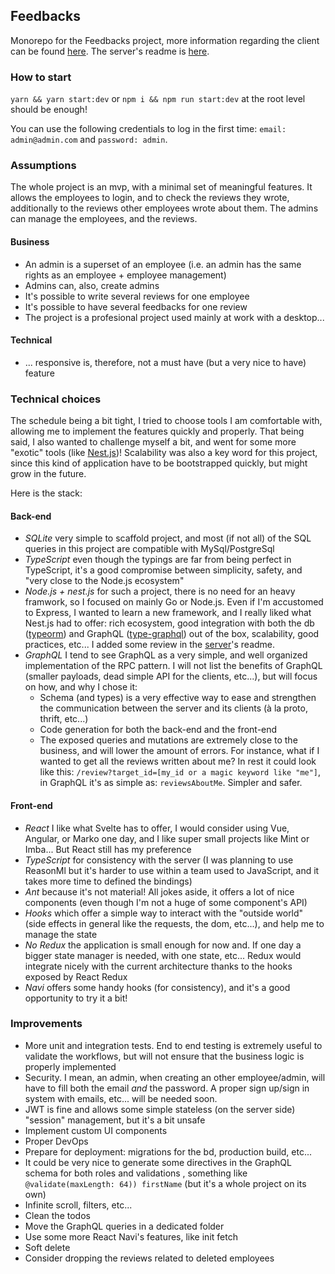 ## Feedbacks

Monorepo for the Feedbacks project, more information regarding the client can be found [here](https://github.com/gaku-sei/feedbacks/blob/master/packages/client/README.md).
The server's readme is [here](https://github.com/gaku-sei/feedbacks/blob/master/packages/server/README.md).

### How to start

`yarn && yarn start:dev` or `npm i && npm run start:dev` at the root level should be enough!

You can use the following credentials to log in the first time: `email: admin@admin.com` and `password: admin`.

### Assumptions

The whole project is an mvp, with a minimal set of meaningful features.
It allows the employees to login, and to check the reviews they wrote, additionally to the reviews
other employees wrote about them.
The admins can manage the employees, and the reviews.

#### Business

- An admin is a superset of an employee (i.e. an admin has the same rights as an employee + employee management)
- Admins can, also, create admins
- It's possible to write several reviews for one employee
- It's possible to have several feedbacks for one review
- The project is a profesional project used mainly at work with a desktop...

#### Technical

- ... responsive is, therefore, not a must have (but a very nice to have) feature

### Technical choices

The schedule being a bit tight, I tried to choose tools I am comfortable with, allowing me to implement the features quickly and properly.
That being said, I also wanted to challenge myself a bit, and went for some more "exotic" tools (like [Nest.js](https://nestjs.com/))!
Scalability was also a key word for this project, since this kind of application have to be bootstrapped quickly, but might grow in the future.

Here is the stack:

#### Back-end

- _SQLite_ very simple to scaffold project, and most (if not all) of the SQL queries in this project are compatible with MySql/PostgreSql
- _TypeScript_ even though the typings are far from being perfect in TypeScript, it's a good compromise between simplicity, safety, and "very close to the Node.js ecosystem"
- _Node.js + nest.js_ for such a project, there is no need for an heavy framwork, so I focused on mainly Go or Node.js.
  Even if I'm accustomed to Express, I wanted to learn a new framework, and I really liked what Nest.js had to offer:
  rich ecosystem, good integration with both the db ([typeorm](https://typeorm.io/)) and GraphQL ([type-graphql](https://typegraphql.ml/)) out of the box,
  scalability, good practices, etc...
  I added some review in the [server](https://github.com/gaku-sei/feedbacks/blob/master/packages/server/README.md)'s readme.
- _GraphQL_ I tend to see GraphQL as a very simple, and well organized implementation of the RPC pattern.
  I will not list the benefits of GraphQL (smaller payloads, dead simple API for the clients, etc...), but will focus on how, and why I chose it:
  - Schema (and types) is a very effective way to ease and strengthen the communication between the server and its clients (à la proto, thrift, etc...)
  - Code generation for both the back-end and the front-end
  - The exposed queries and mutations are extremely close to the business, and will lower the amount of errors.
    For instance, what if I wanted to get all the reviews written about me?
    In rest it could look like this: `/review?target_id=[my_id or a magic keyword like "me"]`,
    in GraphQL it's as simple as: `reviewsAboutMe`.
    Simpler and safer.

#### Front-end

- _React_ I like what Svelte has to offer, I would consider using Vue, Angular, or Marko one day, and I like super small
  projects like Mint or Imba... But React still has my preference
- _TypeScript_ for consistency with the server
  (I was planning to use ReasonMl but it's harder to use within a team used to JavaScript, and it takes more time to defined the bindings)
- _Ant_ because it's not material! All jokes aside, it offers a lot of nice components (even though I'm not a huge of some component's API)
- _Hooks_ which offer a simple way to interact with the "outside world" (side effects in general like the requests, the dom, etc...),
  and help me to manage the state
- _No Redux_ the application is small enough for now and. If one day a bigger state manager is needed, with one state, etc...
  Redux would integrate nicely with the current architecture thanks to the hooks exposed by React Redux
- _Navi_ offers some handy hooks (for consistency), and it's a good opportunity to try it a bit!

### Improvements

- More unit and integration tests. End to end testing is extremely useful to validate the workflows, but will not
  ensure that the business logic is properly implemented
- Security. I mean, an admin, when creating an other employee/admin, will have to fill both the email _and_ the password.
  A proper sign up/sign in system with emails, etc... will be needed soon.
- JWT is fine and allows some simple stateless (on the server side) "session" management, but it's a bit unsafe
- Implement custom UI components
- Proper DevOps
- Prepare for deployment: migrations for the bd, production build, etc...
- It could be very nice to generate some directives in the GraphQL schema for both roles and validations
  , something like `@validate(maxLength: 64)) firstName` (but it's a whole project on its own)
- Infinite scroll, filters, etc...
- Clean the todos
- Move the GraphQL queries in a dedicated folder
- Use some more React Navi's features, like init fetch
- Soft delete
- Consider dropping the reviews related to deleted employees
